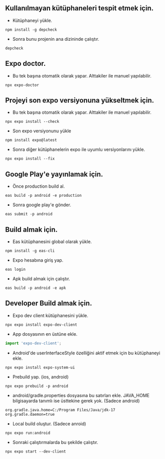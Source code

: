 ## Kullanılmayan kütüphaneleri tespit etmek için.

* Kütüphaneyi yükle.
```shell
npm install -g depcheck
```

* Sonra bunu projenin ana dizininde çalıştır.
```shell
depcheck
```

## Expo doctor.

* Bu tek başına otomatik olarak yapar. Alttakiler ile manuel yapılabilir.
```shell
npx expo-doctor
```

## Projeyi son expo versiyonuna yükseltmek için.

* Bu tek başına otomatik olarak yapar. Alttakiler ile manuel yapılabilir.
```shell
npx expo install --check
```

* Son expo versiyonunu yükle
```shell
npm install expo@latest
```

* Sonra diğer kütüphanelerin expo ile uyumlu versiyonlarını yükle.
```shell
npx expo install --fix
```

## Google Play'e yayınlamak için.

* Önce production build al.
```shell
eas build -p android -e production
```

* Sonra google play'e gönder.
```shell
eas submit -p android
```

## Build almak için.

* Eas kütüphanesini global olarak yükle.
```shell
npm install -g eas-cli
```

* Expo hesabına giriş yap.
```shell
eas login
```

* Apk build almak için çalıştır.
```shell
eas build -p android -e apk
```

## Developer Build almak için.

* Expo dev client kütüphanesini yükle.
```shell
npx expo install expo-dev-client
```

* App dosyasının en üstüne ekle.
```typescript
import 'expo-dev-client';
```

* Android'de userInterfaceStyle özelliğini aktif etmek için bu kütüphaneyi ekle.
```shell
npx expo install expo-system-ui
```

* Prebuild yap. (ios, android)
```shell
npx expo prebuild -p android
```

* android/gradle.properties dosyasına bu satırları ekle. JAVA_HOME bilgisayarda tanımlı ise üsttekine gerek yok. (Sadece android)
```
org.gradle.java.home=C:/Program Files/Java/jdk-17
org.gradle.daemon=true
```

* Local build oluştur. (Sadece anroid)
```shell
npx expo run:android
```

* Sonraki çalıştırmalarda bu şekilde çalıştır.
```shell
npx expo start --dev-client
```